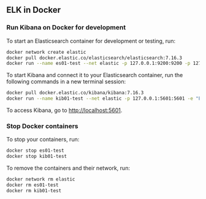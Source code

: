 ## ELK in Docker

### Run Kibana on Docker for development

To start an Elasticsearch container for development or testing, run:

```sh
docker network create elastic
docker pull docker.elastic.co/elasticsearch/elasticsearch:7.16.3
docker run --name es01-test --net elastic -p 127.0.0.1:9200:9200 -p 127.0.0.1:9300:9300 -e "discovery.type=single-node" docker.elastic.co/elasticsearch/elasticsearch:7.16.3
```



To start Kibana and connect it to your Elasticsearch container, run the following commands in a new terminal session:

```sh
docker pull docker.elastic.co/kibana/kibana:7.16.3
docker run --name kib01-test --net elastic -p 127.0.0.1:5601:5601 -e "ELASTICSEARCH_HOSTS=http://es01-test:9200" docker.elastic.co/kibana/kibana:7.16.3
```



To access Kibana, go to [http://localhost:5601](http://localhost:5601/).

### Stop Docker containers

To stop your containers, run:

```sh
docker stop es01-test
docker stop kib01-test
```



To remove the containers and their network, run:

```sh
docker network rm elastic
docker rm es01-test
docker rm kib01-test
```
